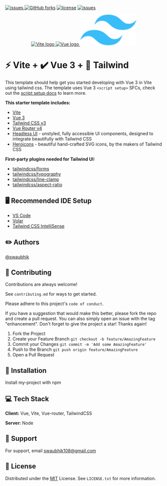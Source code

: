 <!-- [![Contributors][contributors-shield]][contributors-url]
[![Stargazers][stars-shield]][stars-url] -->

<a href="https://github.com/swaubhik/vite-vue3-router4-tailwind-starter/stars"  rel="noopener noreferrer"><img src="https://img.shields.io/github/stars/swaubhik/vite-vue3-router4-tailwind-starter?style=for-the-badge" alt="issues">
</a><a href="https://github.com/swaubhik/vite-vue3-router4-tailwind-starter/fork" rel="noopener noreferrer"><img src="https://img.shields.io/github/forks/swaubhik/vite-vue3-router4-tailwind-starter?style=for-the-badge" alt="GitHub forks"></a>
<a href="https://github.com/swaubhik/vite-vue3-router4-tailwind-starter/blob/master/LICENSE" rel="noopener noreferrer"><img src="https://img.shields.io/apm/l/vim-mode?style=for-the-badge" alt="license"></a>
<a href="https://github.com/swaubhik/vite-vue3-router4-tailwind-starter/blob/master/issues"  rel="noopener noreferrer"><img src="https://img.shields.io/github/issues/swaubhik/vite-vue3-router4-tailwind-starter?style=for-the-badge" alt="issues"></a>

<!--
[![LinkedIn][linkedin-shield]][linkedin-url] -->

<p align="center">
  <a href="https://vitejs.dev" target="_blank" rel="noopener noreferrer">
    <img width="180" height="100" src="https://vitejs.dev/logo.svg" alt="Vite logo">
  </a>
  <a href="https://vuejs.org" target="_blank" rel="noopener noreferrer">
    <img width="100" height="100" src="https://vuejs.org/images/logo.png" alt="Vue logo">
  </a>
  <a href="https://tailwindcss.com/" target="_blank">
    <img src="./.github/tailwind.svg" alt="Tailwind logo" width="180" height="100">
  </a>
</p>

# ⚡ Vite + ✔️ Vue 3 + 🌻 Tailwind

This template should help get you started developing with Vue 3 in Vite using tailwind css. The template uses Vue 3 `<script setup>` SFCs, check out the [script setup docs](https://v3.vuejs.org/api/sfc-script-setup.html#sfc-script-setup) to learn more.

**This starter template includes:**

- [Vite](https://vitejs.dev/guide/)
- [Vue 3](https://vuejs.org/guide/introduction.html)
- [Tailwind CSS v3](https://tailwindcss.com/docs/configuration)
- [Vue Router v4](https://github.com/vuejs/router)
- [Headless UI](https://headlessui.dev/vue/menu) - unstyled, fully accessible UI components, designed to integrate beautifully with Tailwind CSS
- [Heroicons](https://github.com/tailwindlabs/heroicons#vue) - beautiful hand-crafted SVG icons,
  by the makers of Tailwind CSS

**First-party plugins needed for Tailwind UI:**

- [tailwindcss/forms](https://github.com/tailwindlabs/tailwindcss-forms)
- [tailwindcss/typography](https://tailwindcss.com/docs/typography-plugin)
- [tailwindcss/line-clamp](https://github.com/tailwindlabs/tailwindcss-line-clamp)
- [tailwindcss/aspect-ratio](https://github.com/tailwindlabs/tailwindcss-aspect-ratio)

## 🖥️ Recommended IDE Setup

- [VS Code](https://code.visualstudio.com/)
- [Volar](https://marketplace.visualstudio.com/items?itemName=Vue.volar)
- [Tailwind CSS IntelliSense](https://marketplace.visualstudio.com/items?itemName=bradlc.vscode-tailwindcss)

## ✏️ Authors

[@swaubhik](https://www.github.com/swaubhik)

## 🤝 Contributing

Contributions are always welcome!

See `contributing.md` for ways to get started.

Please adhere to this project's `code of conduct`.

If you have a suggestion that would make this better, please fork the repo and create a pull request. You can also simply open an issue with the tag "enhancement".
Don't forget to give the project a star! Thanks again!

1. Fork the Project
2. Create your Feature Branch `git checkout -b feature/AmazingFeature`
3. Commit your Changes `git commit -m 'Add some AmazingFeature'`
4. Push to the Branch `git push origin feature/AmazingFeature`
5. Open a Pull Request

## 🚀 Installation

Install my-project with npm

<!-- ```bash
  npm install my-project
  cd my-project
``` -->

## 💻 Tech Stack

**Client:** Vue, Vite, Vue-router, TailwindCSS

**Server:** Node

## 🤙 Support

For support, email swaubhik108@gmail.com

## 🚩 License

Distributed under the [MIT](https://github.com/swaubhik/vite-vue3-router4-tailwind-starter/blob/master/LICENSE) License. See `LICENSE.txt` for more information.

